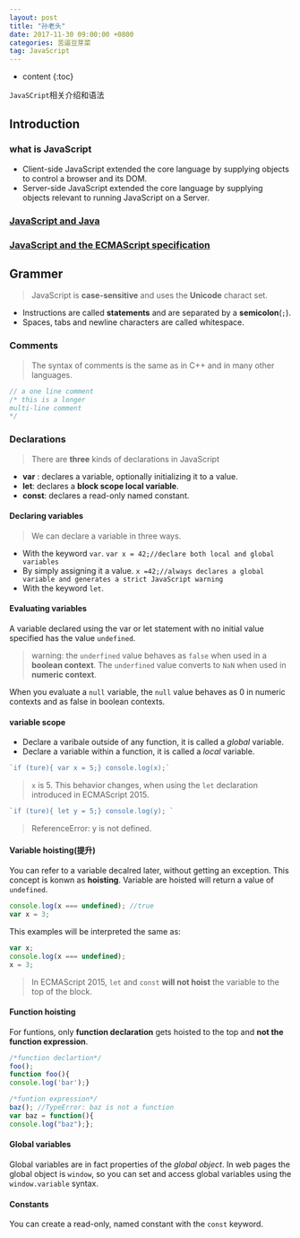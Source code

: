 ```yaml
---
layout: post
title: "孙老头"
date: 2017-11-30 09:00:00 +0800 
categories: 苦逼豆芽菜
tag: JavaScript
---
```

* content
{:toc}

`JavaSCript`相关介绍和语法

<!-- more -->

## Introduction ##
### what is JavaScript ###

- Client-side JavaScript extended the core language by supplying objects to control a browser and its DOM.
- Server-side JavaScript extended the core language by supplying objects relevant to running JavaScript on a Server.


### [JavaScript and Java](https://developer.mozilla.org/en-US/docs/Web/JavaScript/Guide/Introduction) ###

### [JavaScript and the ECMAScript specification](https://developer.mozilla.org/en-US/docs/Web/JavaScript/Guide/Introduction) ###

## Grammer ##

>JavaScript is **case-sensitive** and uses the **Unicode** charact set.

- Instructions are called **statements** and are separated by a **semicolon**(`;`).
- Spaces, tabs and newline characters are called whitespace.

### Comments ###

> The syntax of comments is the same as in C++ and in many other languages.

```javascript
// a one line comment
/* this is a longer
multi-line comment
*/
```
### Declarations ###

> There are **three** kinds of declarations in JavaScript

- **var** : declares a variable, optionally initializing it to a value.
- **let**: declares a **block scope local variable**.
- **const**: declares a read-only named constant.

#### Declaring variables ####

> We can declare a variable in three ways.

- With the keyword `var`. `var x = 42;//declare both local and global variables`
- By simply assigning it a value. `x =42;//always declares a global variable and generates a strict JavaScript warning`
- With the keyword `let`.

#### Evaluating variables ####

A variable declared using the var or let statement with no initial value specified has the value `undefined`.

> warning: the `underfined` value behaves as `false` when used in a **boolean context**.
>  The `underfined` value converts to `NaN` when used in **numeric context**.

When you evaluate a `null` variable, the `null` value behaves as 0 in numeric contexts and as false in boolean contexts.

#### variable scope ####

- Declare a varibale outside of any function, it is called a *global* variable.
- Declare a variable within a function, it is called a *local* variable.

```javascript
`if (ture){ var x = 5;} console.log(x);`
```
> `x` is 5. This behavior changes, when using the `let` declaration introduced in ECMAScript 2015.

```javascript
`if (ture){ let y = 5;} console.log(y); `
```

> ReferenceError: y is not defined.

#### Variable hoisting(提升) ####

You can refer to a variable decalred later, without getting an exception. This concept is konwn as **hoisting**. Variable are hoisted will return a value of `undefined`.

```javascript
console.log(x === undefined); //true
var x = 3;
```
This examples will be interpreted the same as:

```javascript
var x;
console.log(x === undefined);
x = 3;
```
> In ECMAScript 2015, `let` and `const` **will not hoist** the variable to the top of the block.

#### Function hoisting ####

For funtions, only **function declaration** gets hoisted to the top and **not the function expression**.

```javascript
/*function declartion*/
foo();
function foo(){
console.log('bar');}

/*funtion expression*/
baz(); //TypeError: baz is not a function
var baz = function(){
console.log("baz");};
```
#### Global variables ####

Global variables are in fact properties of the *global object*. In web pages the global object is `window`, so you can set and access global variables using the `window.variable` syntax.

#### Constants ####
You can create a read-only, named constant with the `const` keyword.
